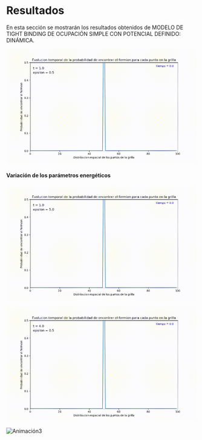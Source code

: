 # Resultados 

En esta sección se mostrarán los resultados obtenidos de MODELO DE TIGHT BINDING DE OCUPACIÓN SIMPLE CON POTENCIAL DEFINIDO: DINÁMICA.    



![Animación1](referencia.gif)




#### Variación de los parámetros energéticos


![Animación2](e_5.gif)


![Animación3](t_4.gif)

![Animación3](extendida.gif)






